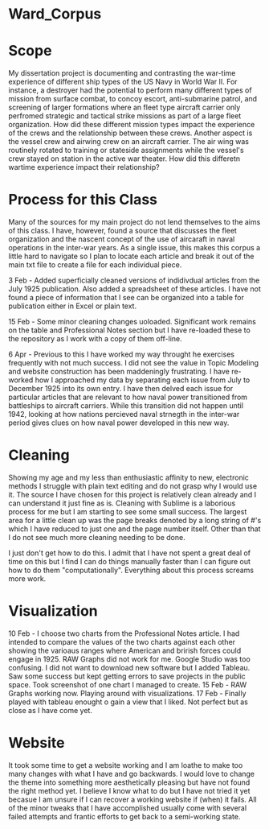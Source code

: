 # Ward_Corpus

# Scope

My dissertation project is documenting and contrasting the war-time experience of different ship types of the US Navy in World War II.  For instance, a destroyer had the potential to perform many different types of mission from surface combat, to concoy escort, anti-submarine patrol, and screening of larger formations where an fleet type aircraft carrier only perfromed strategic and tactical strike missions as part of a large fleet organization.  How did these different mission types impact the experience of the crews and the relationship between these crews.  Another aspect is the vessel crew and airwing crew on an aircraft carrier.  The air wing was routinely rotated to training or stateside assignments while the vessel's crew stayed on station in the active war theater.  How did this differetn wartime experience impact their relationship?

# Process for this Class

Many of the sources for my main project do not lend themselves to the aims of this class.  I have, however, found a source that discusses the fleet organization and the nascent concept of the use of aircaraft in naval operations in the inter-war years.  As a single issue, this makes this corpus a little hard to navigate so I plan to locate each article and break it out of the main txt file to create a file for each individual piece.

3 Feb - Added superficially cleaned versions of indidivdual articles from the July 1925 publication.  Also added a spreadsheet of these articles.  I have not found a piece of information that I see can be organized into a table for publication either in Excel or plain text.

15 Feb - Some minor cleaning changes uoloaded.  Significant work remains on the table and Professional Notes section but I have re-loaded these to the repository as I work with a copy of them off-line.

6 Apr - Previous to this I have worked my way throught he exercises frequently with not much success.  I did not see the value in Topic Modeling and website construction has been maddeningly frustrating.  I have re-worked how I approached my data by separating each issue from July to December 1925 into its own entry.  I have then delved each issue for particular articles that are relevant to how naval power transitioned from battleships to aircraft carriers.  While this transition did not happen until 1942, looking at how nations percieved naval strnegth in the inter-war period gives clues on how naval power developed in this new way.

# Cleaning

Showing my age and my less than enthusiastic affinity to new, electronic methods I struggle with plain text editing and do not grasp why I would use it. The source I have chosen for this project is relatively clean already and I can understand it just fine as is. Cleaning with Sublime is a laborious process for me but I am starting to see some small success. The largest area for a little clean up was the page breaks denoted by a long string of #'s which I have reduced to just one and the page number itself. Other than that I do not see much more cleaning needing to be done.

I just don't get how to do this.  I admit that I have not spent a great deal of time on this but I find I can do things manually faster than I can figure out how to do them "computationally".  Everything about this process screams more work.

# Visualization

10 Feb - I choose two charts from the Professional Notes article.  I had intended to compare the values of the two charts against each other showing the varioaus ranges where American and 
brirish forces could engage in 1925.  RAW Graphs did not work for me.  Google Studio was too confusing.  I did not want to download new software but I added Tableau.  Saw some success but kept getting errors to save projects in the public space.  Took screenshot of one chart I managed to create.
15 Feb - RAW Graphs working now.  Playing around with visualizations.
17 Feb - Finally played with tableau enought o gain a view that I liked.  Not perfect but as close as I have come yet.

# Website

It took some time to get a website working and I am loathe to make too many changes with what I have and go backwards.  I would love to change the theme into something more aesthetically pleasing but have not found the right method yet.  I believe I know what to do but I have not tried it yet becasue I am unsure if I can recover a working website if (when) it fails.  All of the minor tweaks that I have accomplished usually come with several failed attempts and frantic efforts to get back to a semi-working state.
